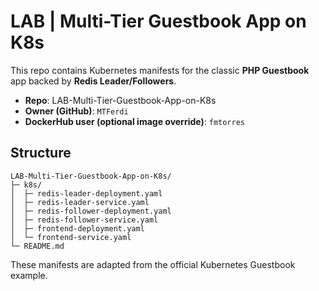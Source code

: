 # LAB | Multi-Tier Guestbook App on K8s

This repo contains Kubernetes manifests for the classic **PHP Guestbook** app backed by **Redis Leader/Followers**.

- **Repo**: LAB-Multi-Tier-Guestbook-App-on-K8s
- **Owner (GitHub)**: `MTFerdi`
- **DockerHub user (optional image override)**: `fmtorres`

## Structure

```
LAB-Multi-Tier-Guestbook-App-on-K8s/
├─ k8s/
│  ├─ redis-leader-deployment.yaml
│  ├─ redis-leader-service.yaml
│  ├─ redis-follower-deployment.yaml
│  ├─ redis-follower-service.yaml
│  ├─ frontend-deployment.yaml
│  └─ frontend-service.yaml
└─ README.md
```

These manifests are adapted from the official Kubernetes Guestbook example.


